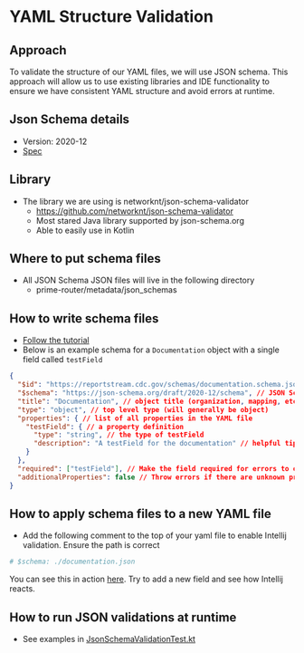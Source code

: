 # YAML Structure Validation

## Approach

To validate the structure of our YAML files, we will use JSON schema. This approach will allow us to use existing
libraries and IDE functionality to ensure we have consistent YAML structure and avoid errors at runtime.

## Json Schema details

- Version: 2020-12
- [Spec](https://json-schema.org/specification)

## Library

- The library we are using is networknt/json-schema-validator 
  - https://github.com/networknt/json-schema-validator
  - Most stared Java library supported by json-schema.org
  - Able to easily use in Kotlin

## Where to put schema files

- All JSON Schema JSON files will live in the following directory
  - prime-router/metadata/json_schemas

## How to write schema files

- [Follow the tutorial](https://json-schema.org/understanding-json-schema/basics)
- Below is an example schema for a `Documentation` object with a single field called `testField`
```json
{
  "$id": "https://reportstream.cdc.gov/schemas/documentation.schema.json", // ReportStream specific $id in this format. The link does not need to work but it must be unique. 
  "$schema": "https://json-schema.org/draft/2020-12/schema", // JSON Schema version
  "title": "Documentation", // object title (organization, mapping, etc)
  "type": "object", // top level type (will generally be object)
  "properties": { // list of all properties in the YAML file
    "testField": { // a property definition
      "type": "string", // the type of testField
      "description": "A testField for the documentation" // helpful tip on what the field is used for that will show up in autocomplete dialog boxes.
    }
  },
  "required": ["testField"], // Make the field required for errors to occur if the field is missing
  "additionalProperties": false // Throw errors if there are unknown properties in the file
}
```

## How to apply schema files to a new YAML file

- Add the following comment to the top of your yaml file to enable Intellij validation. Ensure the path is correct
```yaml
# $schema: ./documentation.json
```

You can see this in action [here](../../../../metadata/json_schema/testing/documentation.yml). 
Try to add a new field and see how Intellij reacts.

## How to run JSON validations at runtime
- See examples in [JsonSchemaValidationTest.kt](../../../../src/test/kotlin/validation/JsonSchemaValidationTest.kt)
